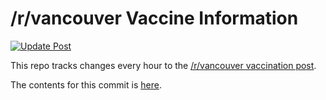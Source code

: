# /r/vancouver Vaccine Information

[![Update Post](https://github.com/lcfyi/r-vancouver-vaccine-info/actions/workflows/update.yml/badge.svg)](https://github.com/lcfyi/r-vancouver-vaccine-info/actions/workflows/update.yml)

This repo tracks changes every hour to the [/r/vancouver vaccination post](https://www.reddit.com/r/vancouver/comments/mejfeu/how_to_get_vaccinated/).

The contents for this commit is [here](./VACCINES.md).
